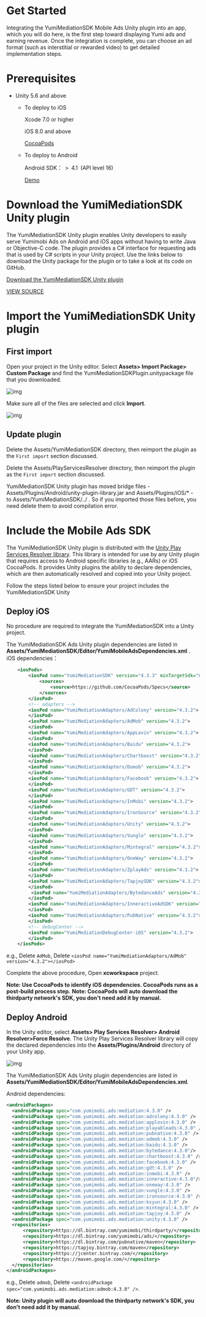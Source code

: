 # Get Started
Integrating the YumiMediationSDK Mobile Ads Unity plugin into an app, which you will do here, is the first step toward displaying Yumi ads and earning revenue. Once the integration is complete, you can choose an ad format (such as interstitial or rewarded video) to get detailed implementation steps.
# Prerequisites
- Unity 5.6 and above

   - To deploy to iOS

     Xcode 7.0 or higher

     iOS 8.0 and above

     [CocoaPods](https://guides.cocoapods.org/using/getting-started.html)

   - To deploy to Android

     Android SDK： > 4.1 (API level 16)

     [Demo ](https://github.com/yumimobi/YumiMediationSDK-Unity)

# Download the YumiMediationSDK Unity plugin
The YumiMediationSDK Unity plugin enables Unity developers to easily serve Yumimobi Ads on Android and iOS apps without having to write Java or Objective-C code. The plugin provides a C# interface for requesting ads that is used by C# scripts in your Unity project. Use the links below to download the Unity package for the plugin or to take a look at its code on GitHub.

[Download the YumiMediationSDK Unity plugin](https://github.com/yumimobi/YumiMediationSDK-Unity/raw/master/YumiMediationSDKPlugin.unitypackage)

[VIEW SOURCE](https://github.com/yumimobi/YumiMediationSDK-Unity)

# Import the YumiMediationSDK Unity plugin
## First import
Open your project in the Unity editor. Select **Assets> Import Package> Custom Package** and find the YumiMediationSDKPlugin.unitypackage file that you downloaded.

![img](resources/01.png)

Make sure all of the files are selected and click **Import**.

![img](resources/02.png)

## Update plugin

Delete the Assets/YumiMediationSDK directory, then reimport the plugin as the `First import` section discussed.

Delete the Assets/PlayServicesResolver directory, then reimport the plugin as the `First import` section discussed.

YumiMediationSDK Unity plugin has moved bridge files - Assets/Plugins/Android/unity-plugin-library.jar and Assets/Plugins/iOS/* - to Assets/YumiMediationSDK/../ . So if you imported those files before, you need delete them to avoid compilation error.

# Include the Mobile Ads SDK

The YumiMediationSDK Unity plugin is distributed with the [Unity Play Services Resolver library](https://github.com/googlesamples/unity-jar-resolver). This library is intended for use by any Unity plugin that requires access to Android specific libraries (e.g., AARs) or iOS CocoaPods. It provides Unity plugins the ability to declare dependencies, which are then automatically resolved and copied into your Unity project.

Follow the steps listed below to ensure your project includes the YumiMediationSDK Unity
## Deploy iOS 

No procedure are required to integrate the YumiMediationSDK into a Unity project.

The YumiMediationSDK Ads Unity plugin dependencies are listed in **Assets/YumiMediationSDK/Editor/YumiMobileAdsDependencies.xml**  .
iOS dependencies：

```xml
    <iosPods>
        <iosPod name="YumiMediationSDK" version="4.3.3" minTargetSdk="8.0">
            <sources>
                <source>https://github.com/CocoaPods/Specs</source>
            </sources>
        </iosPod>
        <!-- adapters -->
        <iosPod name="YumiMediationAdapters/AdColony" version="4.3.2">
        </iosPod>
        <iosPod name="YumiMediationAdapters/AdMob" version="4.3.2">
        </iosPod>
        <iosPod name="YumiMediationAdapters/AppLovin" version="4.3.2">
        </iosPod>
        <iosPod name="YumiMediationAdapters/Baidu" version="4.3.2">
        </iosPod>
        <iosPod name="YumiMediationAdapters/Chartboost" version="4.3.2">
        </iosPod>
        <iosPod name="YumiMediationAdapters/Domob" version="4.3.2">
        </iosPod>
        <iosPod name="YumiMediationAdapters/Facebook" version="4.3.2">
        </iosPod>
        <iosPod name="YumiMediationAdapters/GDT" version="4.3.2">
        </iosPod>
        <iosPod name="YumiMediationAdapters/InMobi" version="4.3.2">
        </iosPod>
        <iosPod name="YumiMediationAdapters/IronSource" version="4.3.2">
        </iosPod>
        <iosPod name="YumiMediationAdapters/Unity" version="4.3.2">
        </iosPod>
        <iosPod name="YumiMediationAdapters/Vungle" version="4.3.2">
        </iosPod>
        <iosPod name="YumiMediationAdapters/Mintegral" version="4.3.2">
        </iosPod>
        <iosPod name="YumiMediationAdapters/OneWay" version="4.3.2">
        </iosPod>
        <iosPod name="YumiMediationAdapters/ZplayAds" version="4.3.2">
        </iosPod>
        <iosPod name="YumiMediationAdapters/TapjoySDK" version="4.3.2">
        </iosPod>
         <iosPod name="YumiMediationAdapters/BytedanceAds" version="4.3.2">
        </iosPod>
        <iosPod name="YumiMediationAdapters/InneractiveAdSDK" version="4.3.2">
        </iosPod>
        <iosPod name="YumiMediationAdapters/PubNative" version="4.3.2">
        </iosPod>
        <!-- debugCenter -->
        <iosPod name="YumiMediationDebugCenter-iOS" version="4.3.2">
        </iosPod>
    </iosPods>
```

e.g., Delete `AdMob`, Delete `<iosPod name="YumiMediationAdapters/AdMob" version="4.3.2"></iosPod>`  

Complete the above procedure, Open **xcworkspace** project.

**Note: Use CocoaPods to identify iOS dependencies. CocoaPods runs as a post-build process step.**
**Note: CocoaPods will auto download the thirdparty network's SDK, you don't need add it by manual.**

## Deploy Android 

In the Unity editor, select **Assets> Play Services Resolver> Android Resolver>Force Resolve**. The Unity Play Services Resolver library will copy the declared dependencies into the  **Assets/Plugins/Android** directory of your Unity app.

![img](resources/03.png)

The YumiMediationSDK Ads Unity plugin dependencies are listed in **Assets/YumiMediationSDK/Editor/YumiMobileAdsDependencies.xml**.

Android dependencies:

```xml
<androidPackages>
  <androidPackage spec="com.yumimobi.ads:mediation:4.3.0" />
  <androidPackage spec="com.yumimobi.ads.mediation:adcolony:4.3.0" />
  <androidPackage spec="com.yumimobi.ads.mediation:applovin:4.3.0" />
  <androidPackage spec="com.yumimobi.ads.mediation:playableads:4.3.0" />
  <androidPackage spec="com.yumimobi.ads.mediation:pubnative:4.3.0" />
  <androidPackage spec="com.yumimobi.ads.mediation:admob:4.3.0" />
  <androidPackage spec="com.yumimobi.ads.mediation:baidu:4.3.0" />
  <androidPackage spec="com.yumimobi.ads.mediation:bytedance:4.3.0"/>
  <androidPackage spec="com.yumimobi.ads.mediation:chartboost:4.3.0" />
  <androidPackage spec="com.yumimobi.ads.mediation:facebook:4.3.0" />
  <androidPackage spec="com.yumimobi.ads.mediation:gdt:4.3.0" />
  <androidPackage spec="com.yumimobi.ads.mediation:inmobi:4.3.0" />
  <androidPackage spec="com.yumimobi.ads.mediation:inneractive:4.3.0"/>
  <androidPackage spec="com.yumimobi.ads.mediation:oneway:4.3.0" />
  <androidPackage spec="com.yumimobi.ads.mediation:vungle:4.3.0" />
  <androidPackage spec="com.yumimobi.ads.mediation:ironsource:4.3.0" />
  <androidPackage spec="com.yumimobi.ads.mediation:ksyun:4.3.0" />
  <androidPackage spec="com.yumimobi.ads.mediation:mintegral:4.3.0" />
  <androidPackage spec="com.yumimobi.ads.mediation:tapjoy:4.3.0" />
  <androidPackage spec="com.yumimobi.ads.mediation:unity:4.3.0" />
  <repositories>
      <repository>https://dl.bintray.com/yumimobi/thirdparty/</repository>
      <repository>https://dl.bintray.com/yumimobi/ads/</repository>
      <repository>https://dl.bintray.com/pubnative/maven</repository>
      <repository>https://tapjoy.bintray.com/maven</repository>
      <repository>https://jcenter.bintray.com/</repository>
      <repository>https://maven.google.com/</repository>
  </repositories>
</androidPackages>
```
e.g., Delete  `admob`, Delete `<androidPackage spec="com.yumimobi.ads.mediation:admob:4.3.0" />`.

**Note: Unity plugin will auto download the thirdparty network's SDK, you don't need add it by manual.**